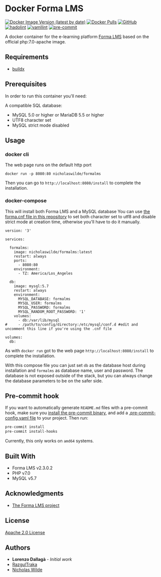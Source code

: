 # Docker Forma LMS
[![Docker Image Version (latest by date)](https://img.shields.io/docker/v/nicholaswilde/formalms)](https://hub.docker.com/r/nicholaswilde/formalms)
[![Docker Pulls](https://img.shields.io/docker/pulls/nicholaswilde/formalms)](https://hub.docker.com/r/nicholaswilde/formalms)
[![GitHub](https://img.shields.io/github/license/nicholaswilde/docker-formalms)](./LICENSE)
[![hadolint](https://github.com/nicholaswilde/docker-cryptpad/workflows/hadolint/badge.svg?branch=main)](https://github.com/nicholaswilde/docker-formalms/actions?query=workflow%3Ahadolint)
[![yamllint](https://github.com/nicholaswilde/docker-cryptpad/workflows/yamllint/badge.svg?branch=main)](https://github.com/nicholaswilde/docker-formalms/actions?query=workflow%3Ayamllint)
[![pre-commit](https://img.shields.io/badge/pre--commit-enabled-brightgreen?logo=pre-commit&logoColor=white)](https://github.com/pre-commit/pre-commit)

A docker container for the e-learning platform [Forma LMS](https://www.formalms.org/) based on the official php:7.0-apache image.

## Requirements

- [buildx](https://docs.docker.com/engine/reference/commandline/buildx/)

## Prerequisites

In order to run this container you'll need: 

A compatible SQL database:

* MySQL 5.0 or higher or MariaDB  5.5 or higher
* UTF8 character set
* MySQL strict mode disabled

## Usage

### docker cli

The web page runs on the default http port

```shell
docker run -p 8080:80 nicholaswilde/formalms
```
Then you can go to `http://localhost:8080/install` to complete the installation.

### docker-compose

This will install both Forma LMS and a MySQL database
You can use [the forma.cnf file in this repository](https://github.com/nicholaswilde/docker-formalms/blob/master/config/forma.cnf) to set both character set to utf8 and disable strict mode at creation time, otherwise you'll have to do it manually.

```shell
version: '3'

services:

  formalms:
    image: nicholaswilde/formalms:latest
    restart: always
    ports:
      - 8080:80
    environment:
      - TZ: America/Los_Angeles
      
  db:
    image: mysql:5.7
    restart: always
    environment:
      MYSQL_DATABASE: formalms
      MYSQL_USER: formalms
      MYSQL_PASSWORD: formalms
      MYSQL_RANDOM_ROOT_PASSWORD: '1'
    volumes:
      - db:/var/lib/mysql
#     - /path/to/config/directory:/etc/mysql/conf.d #edit and uncomment this line if you're using the .cnf file

volumes:
  db:
```

As with `docker run` got to the web page `http://localhost:8080/install` to complete the installation.

With this compose file you can just set `db` as the database host during installation and `formalms` as database name, user and password.
The database is not exposed outside of the stack, but you can always change the database parameters to be on the safer side.

## Pre-commit hook

If you want to automatically generate `README.md` files with a pre-commit hook, make sure you
[install the pre-commit binary](https://pre-commit.com/#install), and add a [.pre-commit-config.yaml file](./.pre-commit-config.yaml)
to your project. Then run:

```bash
pre-commit install
pre-commit install-hooks
```
Currently, this only works on `amd64` systems.

## Built With

* Forma LMS v2.3.0.2
* PHP v7.0
* MySQL v5.7


## Acknowledgments

* [The Forma LMS project](https://www.formalms.org/)

## License

[Apache 2.0 License](./LICENSE)

## Authors

* **Lorenzo Dallagà** - *Initial work*
* [RazgulTraka](https://github.com/RazgulTraka)
* [Nicholas Wilde](https://github.com/nicholaswilde)
